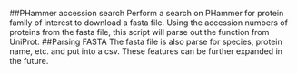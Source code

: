 ##PHammer accession search
Perform a search on PHammer for protein family of interest to download a fasta file. Using the accession numbers of proteins from the fasta file, this script will parse out the function from UniProt. 
##Parsing FASTA
The fasta file is also parse for species, protein name, etc. and put into a csv. These features can be further expanded in the future. 